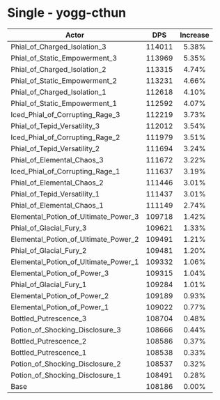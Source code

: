 # Single - yogg-cthun
| Actor | DPS | Increase |
|---|:---:|:---:|
|Phial_of_Charged_Isolation_3|114011|5.38%|
|Phial_of_Static_Empowerment_3|113969|5.35%|
|Phial_of_Charged_Isolation_2|113315|4.74%|
|Phial_of_Static_Empowerment_2|113231|4.66%|
|Phial_of_Charged_Isolation_1|112618|4.10%|
|Phial_of_Static_Empowerment_1|112592|4.07%|
|Iced_Phial_of_Corrupting_Rage_3|112219|3.73%|
|Phial_of_Tepid_Versatility_3|112012|3.54%|
|Iced_Phial_of_Corrupting_Rage_2|111979|3.51%|
|Phial_of_Tepid_Versatility_2|111694|3.24%|
|Phial_of_Elemental_Chaos_3|111672|3.22%|
|Iced_Phial_of_Corrupting_Rage_1|111637|3.19%|
|Phial_of_Elemental_Chaos_2|111446|3.01%|
|Phial_of_Tepid_Versatility_1|111437|3.01%|
|Phial_of_Elemental_Chaos_1|111149|2.74%|
|Elemental_Potion_of_Ultimate_Power_3|109718|1.42%|
|Phial_of_Glacial_Fury_3|109621|1.33%|
|Elemental_Potion_of_Ultimate_Power_2|109491|1.21%|
|Phial_of_Glacial_Fury_2|109481|1.20%|
|Elemental_Potion_of_Ultimate_Power_1|109332|1.06%|
|Elemental_Potion_of_Power_3|109315|1.04%|
|Phial_of_Glacial_Fury_1|109284|1.01%|
|Elemental_Potion_of_Power_2|109189|0.93%|
|Elemental_Potion_of_Power_1|109022|0.77%|
|Bottled_Putrescence_3|108704|0.48%|
|Potion_of_Shocking_Disclosure_3|108666|0.44%|
|Bottled_Putrescence_2|108586|0.37%|
|Bottled_Putrescence_1|108538|0.33%|
|Potion_of_Shocking_Disclosure_2|108537|0.32%|
|Potion_of_Shocking_Disclosure_1|108491|0.28%|
|Base|108186|0.00%|
